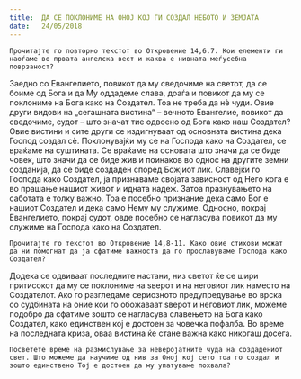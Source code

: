 ```yaml
---
title:  ДА СЕ ПОКЛОНИМЕ НА ОНОЈ КОЈ ГИ СОЗДАЛ НЕБОТО И ЗЕМЈАТА
date:   24/05/2018
---
```


`Прочитајте го повторно текстот во Откровение 14,6.7. Кои елементи ги наоѓаме во првата ангелска вест и каква е нивната меѓусебна поврзаност?`

Заедно со Евангелието, повикот да му сведочиме на светот, да се боиме од Бога и да Му оддадеме слава, доаѓа и повикот да му се поклониме на Бога како на Создател. Тоа не треба да нѐ чуди. Овие други видови на „сегашната вистина“ – вечното Евангелие, повикот да сведочиме, судот – што значат тие одвоено од Бога како наш Создател? Овие вистини и сите други се издигнуваат од основната вистина дека Господ создал сѐ. Поклонувајќи му се на Господа како на Создател, се враќаме на суштината. Се враќаме на основата што значи да се биде човек, што значи да се биде жив и поинаков во однос на другите земни созданија, да се биде создаден според Божјиот лик. Славејќи го Господа како Создател, ја признаваме својата зависност од Него кога е во прашање нашиот живот и идната надеж. Затоа празнувањето на саботата е толку важно. Тоа е посебно признание дека само Бог е нашиот Создател и дека само Нему му служиме. Односно, покрај Евангелието, покрај судот, овде посебно се нагласува повикот да му служиме на Господа како на Создател.

`Прочитајте го текстот во Откровение 14,8-11. Како овие стихови можат да ни помогнат да ја сфатиме важноста да го прославуваме Господа како Создател?`

Додека се одвиваат последните настани, низ светот ќе се шири притисокот да му се поклониме на ѕверот и на неговиот лик наместо на Создателот. Ако го разгледаме сериозното предупредување во врска со судбината на оние кои го обожаваат ѕверот и неговиот лик, можеме подобро да сфатиме зошто се нагласува славењето на Бога како Создател, како единствен кој е достоен за човечка пофалба. Во време на последната криза, оваа вистина ќе стане важна како никогаш досега.

`Посветете време на размислување за неверојатните чуда на создадениот свет. Што можеме да научиме од нив за Оној кој сето тоа го создал и зошто единствено Тој е достоен да му упатуваме похвала?`
